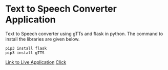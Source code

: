 # Text to Speech Converter Application
Text to Speech converter using gTTs and flask in python. The command to install the libraries are given below.

```
pip3 install flask
pip3 install gTTS
```

[Link to Live Application](https://text-to-speech-converter-app.herokuapp.com/)
<a href="https://text-to-speech-converter-app.herokuapp.com" class="button">Click</a>

